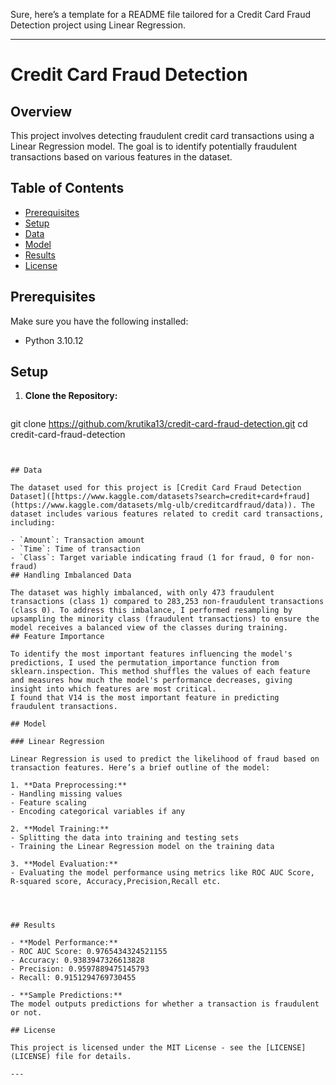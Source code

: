Sure, here’s a template for a README file tailored for a Credit Card Fraud Detection project using Linear Regression.

---

# Credit Card Fraud Detection

## Overview

This project involves detecting fraudulent credit card transactions using a Linear Regression model. The goal is to identify potentially fraudulent transactions based on various features in the dataset.

## Table of Contents

- [Prerequisites](#prerequisites)
- [Setup](#setup)
- [Data](#data)
- [Model](#model)
- [Results](#results)
- [License](#license)

## Prerequisites

Make sure you have the following installed:
- Python 3.10.12


## Setup

1. **Clone the Repository:**
   ```bash
  git clone https://github.com/krutika13/credit-card-fraud-detection.git
cd credit-card-fraud-detection 
   ```
  

## Data

The dataset used for this project is [Credit Card Fraud Detection Dataset]([https://www.kaggle.com/datasets?search=credit+card+fraud](https://www.kaggle.com/datasets/mlg-ulb/creditcardfraud/data)). The dataset includes various features related to credit card transactions, including:

- `Amount`: Transaction amount
- `Time`: Time of transaction
- `Class`: Target variable indicating fraud (1 for fraud, 0 for non-fraud)
## Handling Imbalanced Data

The dataset was highly imbalanced, with only 473 fraudulent transactions (class 1) compared to 283,253 non-fraudulent transactions (class 0). To address this imbalance, I performed resampling by upsampling the minority class (fraudulent transactions) to ensure the model receives a balanced view of the classes during training.
## Feature Importance

To identify the most important features influencing the model's predictions, I used the permutation_importance function from sklearn.inspection. This method shuffles the values of each feature and measures how much the model's performance decreases, giving insight into which features are most critical.
I found that V14 is the most important feature in predicting fraudulent transactions.

## Model

### Linear Regression

Linear Regression is used to predict the likelihood of fraud based on transaction features. Here’s a brief outline of the model:

1. **Data Preprocessing:**
   - Handling missing values
   - Feature scaling
   - Encoding categorical variables if any

2. **Model Training:**
   - Splitting the data into training and testing sets
   - Training the Linear Regression model on the training data

3. **Model Evaluation:**
   - Evaluating the model performance using metrics like ROC AUC Score, R-squared score, Accuracy,Precision,Recall etc.




## Results

- **Model Performance:**
  - ROC AUC Score: 0.9765434324521155
  - Accuracy: 0.9383947326613828
  - Precision: 0.9597889475145793
  - Recall: 0.9151294769730455

- **Sample Predictions:**
  The model outputs predictions for whether a transaction is fraudulent or not.

## License

This project is licensed under the MIT License - see the [LICENSE](LICENSE) file for details.

---

